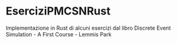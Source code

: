 # EserciziPMCSNRust
Implementazione in Rust di alcuni esercizi dal libro Discrete Event Simulation - A First Course - Lemmis Park 
